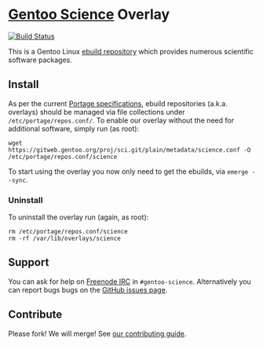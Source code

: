 # [Gentoo Science](https://wiki.gentoo.org/wiki/Project:Science/Overlay) Overlay
[![Build Status](https://travis-ci.org/gentoo/sci.svg?branch=master)](https://travis-ci.org/gentoo/sci)

This is a Gentoo Linux [ebuild repository](https://wiki.gentoo.org/wiki/Ebuild_repository) which provides numerous scientific software packages.

## Install

As per the current [Portage specifications](https://dev.gentoo.org/~zmedico/portage/doc/man/portage.5.html), ebuild repositories (a.k.a. overlays) should be managed via file collections under `/etc/portage/repos.conf/`.
To enable our overlay without the need for additional software, simply run (as root):

```
wget https://gitweb.gentoo.org/proj/sci.git/plain/metadata/science.conf -O /etc/portage/repos.conf/science
```

To start using the overlay you now only need to get the ebuilds, via `emerge --sync`.

### Uninstall

To uninstall the overlay run (again, as root):

```
rm /etc/portage/repos.conf/science
rm -rf /var/lib/overlays/science
```

## Support

You can ask for help on [Freenode IRC](https://www.gentoo.org/get-involved/irc-channels/) in `#gentoo-science`.
Alternatively you can report bugs bugs on the [GitHub issues page](https://github.com/gentoo/sci/issues).

## Contribute

Please fork! We will merge! See [our contributing guide](https://github.com/gentoo/sci/blob/master/CONTRIBUTING.md).
